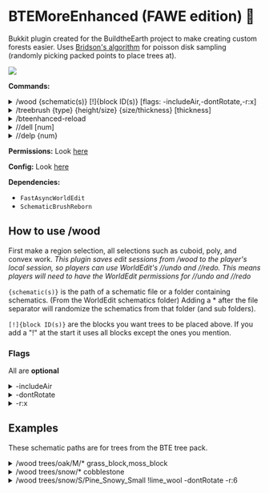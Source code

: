 # BTEMoreEnhanced (FAWE edition) 🍝

Bukkit plugin created for the BuildtheEarth project to make creating custom forests easier. Uses [Bridson's algorithm](https://sighack.com/post/poisson-disk-sampling-bridsons-algorithm) for poisson disk sampling (randomly picking packed points to place trees at).


[![](https://bstats.org/signatures/bukkit/BTEEenhanced.svg)](https://bstats.org/plugin/bukkit/BTEEnhanced "BTEEnhanced on bStats")

**Commands:**
<details>
    <summary>/wood {schematic(s)} [!]{block ID(s)} [flags: -includeAir,-dontRotate,-r:x]</summary>
    *(Aliases: //wood, //w)* More info in "How to use /wood"
</details>
<details>
    <summary>/treebrush {type} {height/size} {size/thickness} [thickness]</summary>
    *(Aliases: /tbr, //tbr, /treebr)* Easy to use brush specifically for trees on top of //schbr ([Schematic Brush Plugin](https://github.com/mikeprimm/SchematicBrush)). Ex: /tbr oak M thin
</details>
<details>
    <summary>/bteenhanced-reload</summary>
    Reload config
</details>
<details>
    <summary>//dell [num]</summary>
    *(Aliases: /dellast, /dell, //dellast)* Deletes the last `[num]` amount of points in the selection. (Currently only supports poly2d selections) If `[num]` is not specified it will delete the last point.
</details>
<details>
    <summary>//delp {num}</summary>
    *(Aliases: /delpoint, /delp, //delpoint)* Deletes the `{num}`'th point in the selection. (Currently only supports poly2d selections)
</details>

**Permissions:** Look [here](src/main/resources/plugin.yml)

**Config:** Look [here](src/main/resources/config.yml)

**Dependencies:**
- `FastAsyncWorldEdit`
- `SchematicBrushReborn`

## How to use /wood
First make a region selection, all selections such as cuboid, poly, and convex work.
*This plugin saves edit sessions from /wood to the player's local session, so players can use WorldEdit's //undo and //redo. This means players will need to have the WorldEdit permissions for //undo and //redo*

`{schematic(s)}` is the path of a schematic file or a folder containing schematics. (From the WorldEdit schematics folder)
Adding a * after the file separator will randomize the schematics from that folder (and sub folders).

`[!]{block ID(s)}` are the blocks you want trees to be placed above. If you add a "!" at the start it uses all blocks except the ones you mention.

### Flags
All are **optional**
<details>
    <summary>-includeAir</summary>
    Equivalent of not adding -a when pasting with WorldEdit. (By default command ignores air blocks)
</details>
<details>
    <summary>-dontRotate</summary>
    Disables the random rotation (90 degree increments) of schematics.
</details>
<details>
    <summary>-r:x</summary>
    Overrides the automatically created default radius. Radius being the minimum spacing between trees. The radius by default is calculated by averaging the width or height (whichever is larger), and dividing by 2. An example of the flag being used is -r:10
</details>

## Examples
These schematic paths are for trees from the BTE tree pack.
<details>
    <summary>/wood trees/oak/M/* grass_block,moss_block</summary>
    Uses all schematics in `plugins/WorldEdit/trees/oak/M/`, including subdirectories. 2 is the block ID for grass blocks, and 251:0 is the block ID for white concrete, meaning trees will only be placed above grass and white concrete.
</details>
<details>
    <summary>/wood trees/snow/* cobblestone</summary>
    Uses all schematics in `plugins/WorldEdit/trees/snow/`, including subdirectories. In this case since the BTE tree pack has S,M,L snow trees, it will use all three sizes. 4 is the block data for planks, but since there are blocks that have the same block data of 4 (4 in 4:2 for ex.), and different IDs (2 of 4:2 for ex.), not including a ":" when typing "4" will include all blocks with data 4. Oak planks, jungle planks, etc.
</details>
<details>
    <summary>/wood trees/snow/S/Pine_Snowy_Small !lime_wool -dontRotate -r:6</summary>
    Uses only the Pine_Snowy_Small.schematic. Trees are pasted above all blocks except 35:5, which is green wool. `-dontRotate` prevents a random rotation from being applied to each tree. `-r:6` overrides the radius to 6.
</details>
